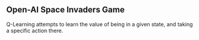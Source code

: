 ## Open-AI Space Invaders Game

Q-Learning attempts to learn the value of being in a given state, and taking a specific action there.
